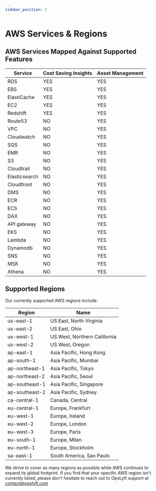 ```yaml
---
sidebar_position: 3
---
```


# AWS Services & Regions

## AWS Services Mapped Against Supported Features

| Service       | Cost Saving Insights | Asset Management |
| ------------- | -------------------- | ---------------- |
| RDS           | YES                  | YES              |
| EBS           | YES                  | YES              |
| ElastiCache   | YES                  | YES              |
| EC2           | YES                  | YES              |
| Redshift      | YES                  | YES              |
| Route53       | NO                   | YES              |
| VPC           | NO                   | YES              |
| Cloudwatch    | NO                   | YES              |
| SQS           | NO                   | YES              |
| EMR           | NO                   | YES              |
| S3            | NO                   | YES              |
| Cloudtrail    | NO                   | YES              |
| Elasticsearch | NO                   | YES              |
| Cloudfront    | NO                   | YES              |
| DMS           | NO                   | YES              |
| ECR           | NO                   | YES              |
| ECS           | NO                   | YES              |
| DAX           | NO                   | YES              |
| API gateway   | NO                   | YES              |
| EKS           | NO                   | YES              |
| Lambda        | NO                   | YES              |
| Dynamodb      | NO                   | YES              |
| SNS           | NO                   | YES              |
| MSK           | NO                   | YES              |
| Athena        | NO                   | YES              |

## Supported Regions​

Our currently supported AWS regions include:

| Region         | Name                         |
| -------------- | ---------------------------- |
| us-east-1      | US East, North Virginia      |
| us-east-2      | US East, Ohio                |
| us-west-1      | US West, Northern California |
| us-west-2      | US West, Oregon              |
| ap-east-1      | Asia Pacific, Hong Kong      |
| ap-south-1     | Asia Pacific, Mumbai         |
| ap-northeast-1 | Asia Pacific, Tokyo          |
| ap-northeast-2 | Asia Pacific, Seoul          |
| ap-southeast-1 | Asia Pacific, Singapore      |
| ap-southeast-2 | Asia Pacific, Sydney         |
| ca-central-1   | Canada, Central              |
| eu-central-1   | Europe, Frankfurt            |
| eu-west-1      | Europe, Ireland              |
| eu-west-2      | Europe, London               |
| eu-west-3      | Europe, Paris                |
| eu-south-1     | Europe, Milan                |
| eu-north-1     | Europe, Stockholm            |
| sa-east-1      | South America, Sao Paulo     |

We strive to cover as many regions as possible while AWS continues to expand its global footprint. If you find that your specific AWS region isn't currently listed, please don't hesitate to reach out to OpsLyft support at contact@opslyft.com
